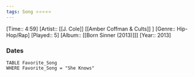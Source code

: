 ```yaml
---
tags: Song ⭐⭐⭐⭐⭐ 
---
```

[Time:: 4:59]
[Artist:: [[J. Cole]] [[Amber Coffman & Cults]] ]
[Genre:: Hip-Hop/Rap]
[Played:: 5]
[Album:: [[Born Sinner (2013)]]]
[Year:: 2013]
### Dates
````dataview
TABLE Favorite_Song
WHERE Favorite_Song = "She Knows"
````